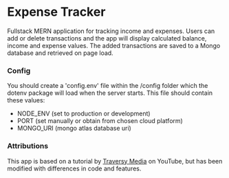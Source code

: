 # Expense Tracker

Fullstack MERN application for tracking income and expenses. Users can add or delete transactions and the app will display calculated balance, income and expense values. The added transactions are saved to a Mongo database and retrieved on page load.

### Config

You should create a 'config.env' file within the /config folder which the dotenv package will load when the server starts. This file should contain these values:

- NODE_ENV (set to production or development)
- PORT (set manually or obtain from chosen cloud platform)
- MONGO_URI (mongo atlas database uri)

### Attributions

This app is based on a tutorial by [Traversy Media](https://www.youtube.com/watch?v=XuFDcZABiDQ&t=1s) on YouTube, but has been modified with differences in code and features.
